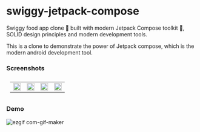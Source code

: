 # swiggy-jetpack-compose
Swiggy food app clone 🍕 built with modern Jetpack Compose toolkit 🍥, SOLID design principles and modern development tools.

This is a clone to demonstrate the power of Jetpack compose, which is the modern android development tool.

### Screenshots
<table style="padding:10px;">
  <tr>
    <td><img src="https://user-images.githubusercontent.com/27401142/172794770-ffa5d190-3e60-446a-9c2e-d458fa6fb1ea.png" width=100% width=25% ></td>
    <td><img src="https://user-images.githubusercontent.com/27401142/172794749-a076c92f-701c-4430-8ead-9ca75999212b.png"  width=100% width=25% ></td>
    <td><img src="https://user-images.githubusercontent.com/27401142/172794762-699b814e-fdd4-4582-bec2-f552a62aedc0.png" width=100%  width=25% ></td>
    <td><img src="https://user-images.githubusercontent.com/27401142/172794741-06173a81-a127-4fb9-b4f5-cbbc236534d0.png"  width=100% width=25% ></td>  
  </tr>
</table>

### Demo
![ezgif com-gif-maker](https://user-images.githubusercontent.com/27401142/172794058-89190103-1f33-4c02-b82b-8cac7b23bba1.gif)
